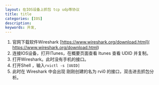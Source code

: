 ```yaml
---
layout: 在IOS设备上抓包 tcp udp等协议
title: title
categories: [IOS]
description: 
keywords: 开发, 
---
```


1. 官网下载软件Wireshark  [https://www.wireshark.org/download.html]( https://www.wireshark.org/download.html)
2. 连接IOS设备，打开ITunes，在概要页面查看 Itunes 查看 UDID 并复制。
3. 打开Wireshark。此时没有手机的接口。
4. 打开Shell ，输入`rvictl -s [UUID]` 
5. 此时在 Wireshark 中会出现 刚刚创建的名为 rvi0 的接口，双击进去抓包分析。